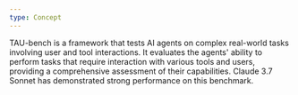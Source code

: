 ```yaml
---
type: Concept
---
```


TAU-bench is a framework that tests AI agents on complex real-world tasks involving user and tool interactions. It evaluates the agents' ability to perform tasks that require interaction with various tools and users, providing a comprehensive assessment of their capabilities. Claude 3.7 Sonnet has demonstrated strong performance on this benchmark.